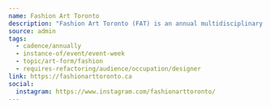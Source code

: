 ```yaml
---
name: Fashion Art Toronto
description: "Fashion Art Toronto (FAT) is an annual multidisciplinary fashion event that showcases cutting-edge and avant-garde design in Toronto, Canada. The event celebrates the intersection of fashion and art, highlighting emerging and established designers who push the boundaries of creativity and challenge traditional notions of style and what clothing can mean."
source: admin
tags:
  - cadence/annually
  - instance-of/event/event-week
  - topic/art-form/fashion
  - requires-refactoring/audience/occupation/designer
link: https://fashionarttoronto.ca
social:
  instagram: https://www.instagram.com/fashionarttoronto/
---
```

